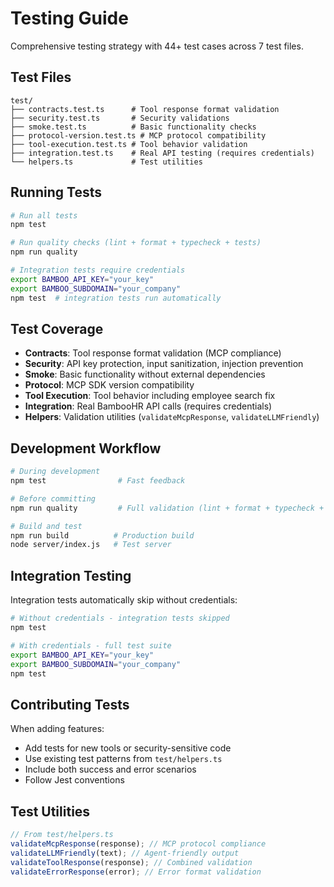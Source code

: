# Testing Guide

Comprehensive testing strategy with 44+ test cases across 7 test files.

## Test Files

```
test/
├── contracts.test.ts      # Tool response format validation
├── security.test.ts       # Security validations
├── smoke.test.ts          # Basic functionality checks
├── protocol-version.test.ts # MCP protocol compatibility
├── tool-execution.test.ts # Tool behavior validation
├── integration.test.ts    # Real API testing (requires credentials)
└── helpers.ts             # Test utilities
```

## Running Tests

```bash
# Run all tests
npm test

# Run quality checks (lint + format + typecheck + tests)
npm run quality

# Integration tests require credentials
export BAMBOO_API_KEY="your_key"
export BAMBOO_SUBDOMAIN="your_company"
npm test  # integration tests run automatically
```

## Test Coverage

- **Contracts**: Tool response format validation (MCP compliance)
- **Security**: API key protection, input sanitization, injection prevention
- **Smoke**: Basic functionality without external dependencies
- **Protocol**: MCP SDK version compatibility
- **Tool Execution**: Tool behavior including employee search fix
- **Integration**: Real BambooHR API calls (requires credentials)
- **Helpers**: Validation utilities (`validateMcpResponse`, `validateLLMFriendly`)

## Development Workflow

```bash
# During development
npm test                # Fast feedback

# Before committing
npm run quality         # Full validation (lint + format + typecheck + tests)

# Build and test
npm run build          # Production build
node server/index.js   # Test server
```

## Integration Testing

Integration tests automatically skip without credentials:

```bash
# Without credentials - integration tests skipped
npm test

# With credentials - full test suite
export BAMBOO_API_KEY="your_key"
export BAMBOO_SUBDOMAIN="your_company"
npm test
```

## Contributing Tests

When adding features:

- Add tests for new tools or security-sensitive code
- Use existing test patterns from `test/helpers.ts`
- Include both success and error scenarios
- Follow Jest conventions

## Test Utilities

```typescript
// From test/helpers.ts
validateMcpResponse(response); // MCP protocol compliance
validateLLMFriendly(text); // Agent-friendly output
validateToolResponse(response); // Combined validation
validateErrorResponse(error); // Error format validation
```
